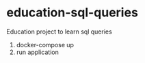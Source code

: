 # education-sql-queries
Education project to learn sql queries
1. docker-compose up
2. run application
